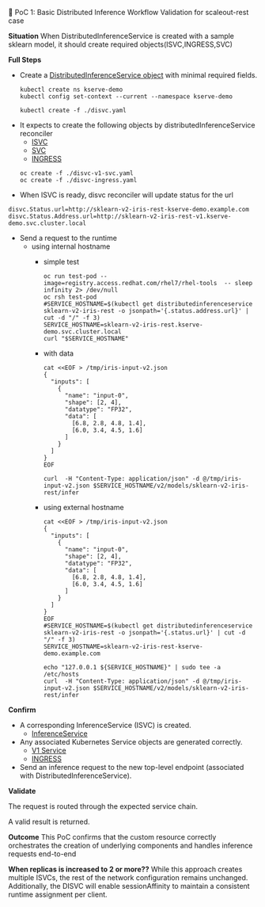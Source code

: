 🧪 PoC 1: Basic Distributed Inference Workflow Validation for scaleout-rest case

**Situation**
When DistributedInferenceService is created with a sample sklearn model, it should create required objects(ISVC,INGRESS,SVC)

**Full Steps**
- Create a [DistributedInferenceService object](./default-disvc.yaml) with minimal required fields.
    ```
    kubectl create ns kserve-demo
    kubectl config set-context --current --namespace kserve-demo

    kubectl create -f ./disvc.yaml
    ```
- It expects to create the following objects by distributedInferenceService reconciler 
  - [ISVC](./disvc-isvc1.yaml)
  - [SVC](./disvc-v1-svc.yaml)
  - [INGRESS](./disvc-ingress.yaml)
  ~~~
  oc create -f ./disvc-v1-svc.yaml 
  oc create -f ./disvc-ingress.yaml 
  ~~~
- When ISVC is ready, disvc reconciler will update status for the url
~~~
disvc.Status.url=http://sklearn-v2-iris-rest-kserve-demo.example.com
disvc.Status.Address.url=http://sklearn-v2-iris-rest-v1.kserve-demo.svc.cluster.local
~~~

- Send a request to the runtime 
  - using internal hostname
    - simple test
      ~~~
      oc run test-pod --image=registry.access.redhat.com/rhel7/rhel-tools  -- sleep infinity 2> /dev/null      
      oc rsh test-pod
      #SERVICE_HOSTNAME=$(kubectl get distributedinferenceservice sklearn-v2-iris-rest -o jsonpath='{.status.address.url}' | cut -d "/" -f 3)
      SERVICE_HOSTNAME=sklearn-v2-iris-rest.kserve-demo.svc.cluster.local
      curl "$SERVICE_HOSTNAME"
      ~~~

    - with data
      ~~~    
      cat <<EOF > /tmp/iris-input-v2.json
      {
        "inputs": [
          {
            "name": "input-0",
            "shape": [2, 4],
            "datatype": "FP32",
            "data": [
              [6.8, 2.8, 4.8, 1.4],
              [6.0, 3.4, 4.5, 1.6]
            ]
          }
        ]
      }
      EOF

      curl  -H "Content-Type: application/json" -d @/tmp/iris-input-v2.json $SERVICE_HOSTNAME/v2/models/sklearn-v2-iris-rest/infer 
      ~~~

    - using external hostname
      ~~~
      cat <<EOF > /tmp/iris-input-v2.json
      {
        "inputs": [
          {
            "name": "input-0",
            "shape": [2, 4],
            "datatype": "FP32",
            "data": [
              [6.8, 2.8, 4.8, 1.4],
              [6.0, 3.4, 4.5, 1.6]
            ]
          }
        ]
      }
      EOF
      #SERVICE_HOSTNAME=$(kubectl get distributedinferenceservice sklearn-v2-iris-rest -o jsonpath='{.status.url}' | cut -d "/" -f 3)
      SERVICE_HOSTNAME=sklearn-v2-iris-rest-kserve-demo.example.com
      
      echo "127.0.0.1 ${SERVICE_HOSTNAME}" | sudo tee -a /etc/hosts
      curl  -H "Content-Type: application/json" -d @/tmp/iris-input-v2.json $SERVICE_HOSTNAME/v2/models/sklearn-v2-iris-rest/infer 
      ~~~
   
     


**Confirm**

- A corresponding InferenceService (ISVC) is created.
  - [InferenceService](./disvc-isvc1.yaml)
- Any associated Kubernetes Service objects are generated correctly.
  - [V1 Service](./disvc-v1-svc.yaml)
  - [INGRESS](./disvc-ingress.yaml)
- Send an inference request to the new top-level endpoint (associated with DistributedInferenceService).

**Validate**

The request is routed through the expected service chain.

A valid result is returned.

**Outcome**
This PoC confirms that the custom resource correctly orchestrates the creation of underlying components and handles inference requests end-to-end

**When replicas is increased to 2 or more??**
While this approach creates multiple ISVCs, the rest of the network configuration remains unchanged. Additionally, the DISVC will enable sessionAffinity to maintain a consistent runtime assignment per client.
